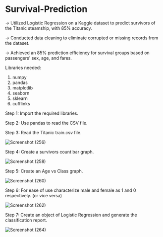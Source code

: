 # Survival-Prediction

-> Utilized Logistic Regression on a Kaggle dataset to predict survivors of the Titanic steamship, with 85% accuracy.

-> Conducted data cleaning to eliminate corrupted or missing records from the dataset.

-> Achieved an 85% prediction efficiency for survival groups based on passengers' sex, age, and fares.

Libraries needed:

1. numpy
2. pandas
3. matplotlib
4. seaborn
5. sklearn
6. cufflinks

Step 1: Import the required libraries.

Step 2: Use pandas to read the CSV file.

Step 3: Read the Titanic train.csv file.

![Screenshot (256)](https://github.com/itisgj/Survival-Prediction/assets/53045468/39a5a25b-e9d6-42e0-ace4-163071510990)

Step 4: Create a survivors count bar graph.

![Screenshot (258)](https://github.com/itisgj/Survival-Prediction/assets/53045468/69971338-88c7-40a8-bab6-fb30e7aba541)

Step 5: Create an Age vs Class graph.

![Screenshot (260)](https://github.com/itisgj/Survival-Prediction/assets/53045468/caff82b2-15a6-4921-aac7-2a8103dfd56b)

Step 6: For ease of use characterize male and female as 1 and 0 respectively. (or vice versa)

![Screenshot (262)](https://github.com/itisgj/Survival-Prediction/assets/53045468/63247bf8-38ef-44e9-b918-9d829d4a8606)

Step 7: Create an object of Logistic Regression and generate the classification report.

![Screenshot (264)](https://github.com/itisgj/Survival-Prediction/assets/53045468/0d7e3ebc-1c54-4b1e-9ec7-83bf9a749f1a)
